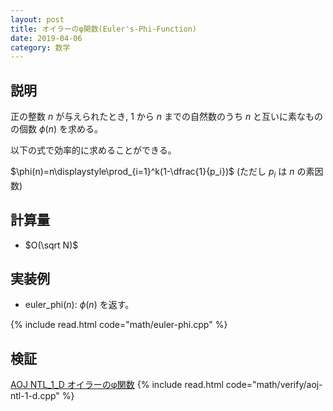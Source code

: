 ```yaml
---
layout: post
title: オイラーのφ関数(Euler's-Phi-Function)
date: 2019-04-06
category: 数学
---
```


## 説明
正の整数 $n$ が与えられたとき, $1$ から $n$ までの自然数のうち $n$ と互いに素なものの個数 $\phi(n)$ を求める。

以下の式で効率的に求めることができる。

$\phi(n)=n\displaystyle\prod_{i=1}^k(1-\dfrac{1}{p_i})$ (ただし $p_i$ は $n$ の素因数)


## 計算量
* $O(\sqrt N)$

## 実装例

* euler_phi($n$): $\phi(n)$ を返す。

{% include read.html  code="math/euler-phi.cpp" %}

## 検証

[AOJ NTL_1_D オイラーのφ関数](http://judge.u-aizu.ac.jp/onlinejudge/description.jsp?id=NTL_1_D&lang=jp)
{% include read.html code="math/verify/aoj-ntl-1-d.cpp" %}
